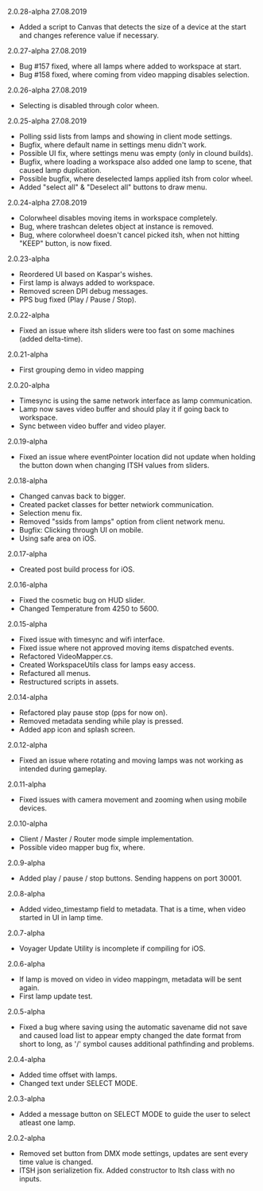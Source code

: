 ﻿2.0.28-alpha    27.08.2019
- Added a script to Canvas that detects the size of a device at the start and
  changes reference value if necessary.

2.0.27-alpha    27.08.2019
- Bug #157 fixed, where all lamps where added to workspace at start.
- Bug #158 fixed, where coming from video mapping disables selection.

2.0.26-alpha    27.08.2019
- Selecting is disabled through color wheen.

2.0.25-alpha    27.08.2019
- Polling ssid lists from lamps and showing in client mode settings.
- Bugfix, where default name in settings menu didn't work.
- Possible UI fix, where settings menu was empty (only in clound builds).
- Bugfix, where loading a workspace also added one lamp to scene, that caused
  lamp duplication.
- Possible bugfix, where deselected lamps applied itsh from color wheel.
- Added "select all" & "Deselect all" buttons to draw menu.

2.0.24-alpha    27.08.2019
- Colorwheel disables moving items in workspace completely.
- Bug, where trashcan deletes object at instance is removed.
- Bug, where colorwheel doesn't cancel picked itsh, when not hitting "KEEP"
  button, is now fixed.

2.0.23-alpha
- Reordered UI based on Kaspar's wishes.
- First lamp is always added to workspace.
- Removed screen DPI debug messages.
- PPS bug fixed (Play / Pause / Stop).

2.0.22-alpha
- Fixed an issue where itsh sliders were too fast on some machines
  (added delta-time).

2.0.21-alpha
- First grouping demo in video mapping

2.0.20-alpha
- Timesync is using the same network interface as lamp communication.
- Lamp now saves video buffer and should play it if going back to workspace.
- Sync between video buffer and video player.

2.0.19-alpha
- Fixed an issue where eventPointer location did not update when holding the
  button down when changing ITSH values from sliders.

2.0.18-alpha
- Changed canvas back to bigger.
- Created packet classes for better netwiork communication.
- Selection menu fix.
- Removed "ssids from lamps" option from client network menu.
- Bugfix: Clicking through UI on mobile.
- Using safe area on iOS.

2.0.17-alpha
- Created post build process for iOS.

2.0.16-alpha
- Fixed the cosmetic bug on HUD slider.
- Changed Temperature from 4250 to 5600.

2.0.15-alpha
- Fixed issue with timesync and wifi interface.
- Fixed issue where not approved moving items dispatched events.
- Refactored VideoMapper.cs.
- Created WorkspaceUtils class for lamps easy access.
- Refactured all menus.
- Restructured scripts in assets.

2.0.14-alpha
- Refactored play pause stop (pps for now on).
- Removed metadata sending while play is pressed.
- Added app icon and splash screen.

2.0.12-alpha
- Fixed an issue where rotating and moving lamps was not working as intended
  during gameplay.

2.0.11-alpha
- Fixed issues with camera movement and zooming when using mobile devices.

2.0.10-alpha
- Client / Master / Router mode simple implementation.
- Possible video mapper bug fix, where.

2.0.9-alpha
- Added play / pause / stop buttons. Sending happens on port 30001.

2.0.8-alpha
- Added video_timestamp field to metadata. That is a time, when video started
  in UI in lamp time.

2.0.7-alpha
- Voyager Update Utility is incomplete if compiling for iOS.

2.0.6-alpha
- If lamp is moved on video in video mappingm, metadata will be sent again.
- First lamp update test.

2.0.5-alpha
- Fixed a bug where saving using the automatic savename did not save and caused
  load list to appear empty changed the date format from short to long, as '/'
  symbol causes additional pathfinding and problems.

2.0.4-alpha
- Added time offset with lamps.
- Changed text under SELECT MODE.

2.0.3-alpha
- Added a message button on SELECT MODE to guide the user to select atleast one
  lamp.

2.0.2-alpha
- Removed set button from DMX mode settings, updates are sent every time value
  is changed.
- ITSH json serializetion fix. Added constructor to Itsh class with no
  inputs.